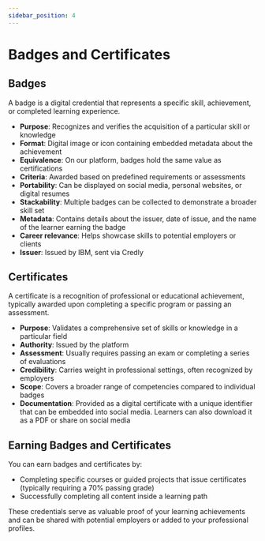 ```yaml
---
sidebar_position: 4
---
```


# Badges and Certificates

## Badges

A badge is a digital credential that represents a specific skill, achievement, or completed learning experience.

- **Purpose**: Recognizes and verifies the acquisition of a particular skill or knowledge
- **Format**: Digital image or icon containing embedded metadata about the achievement
- **Equivalence**: On our platform, badges hold the same value as certifications
- **Criteria**: Awarded based on predefined requirements or assessments
- **Portability**: Can be displayed on social media, personal websites, or digital resumes
- **Stackability**: Multiple badges can be collected to demonstrate a broader skill set
- **Metadata**: Contains details about the issuer, date of issue, and the name of the learner earning the badge
- **Career relevance**: Helps showcase skills to potential employers or clients
- **Issuer**: Issued by IBM, sent via Credly

## Certificates

A certificate is a recognition of professional or educational achievement, typically awarded upon completing a specific program or passing an assessment.

- **Purpose**: Validates a comprehensive set of skills or knowledge in a particular field
- **Authority**: Issued by the platform
- **Assessment**: Usually requires passing an exam or completing a series of evaluations
- **Credibility**: Carries weight in professional settings, often recognized by employers
- **Scope**: Covers a broader range of competencies compared to individual badges
- **Documentation**: Provided as a digital certificate with a unique identifier that can be embedded into social media. Learners can also download it as a PDF or share on social media

## Earning Badges and Certificates

You can earn badges and certificates by:

- Completing specific courses or guided projects that issue certificates (typically requiring a 70% passing grade)
- Successfully completing all content inside a learning path

These credentials serve as valuable proof of your learning achievements and can be shared with potential employers or added to your professional profiles.
